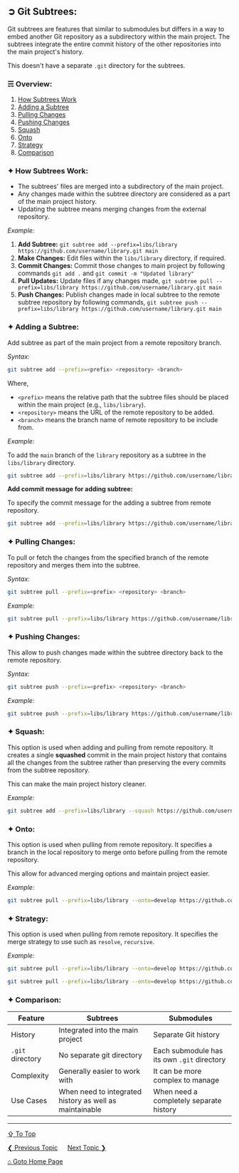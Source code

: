 ## &#10162; Git Subtrees:

Git subtrees are features that similar to submodules but differs in a way to embed another Git repository as a subdirectory within the main project. The subtrees integrate the entire commit history of the other repositories into the main project's history. 

This doesn't have a separate `.git` directory for the subtrees.

### &#9780; Overview:
1. [How Subtrees Work](#-how-subtrees-work)
2. [Adding a Subtree](#-adding-a-subtree)
3. [Pulling Changes](#-pulling-changes)
4. [Pushing Changes](#-pushing-changes)
5. [Squash](#-squash)
6. [Onto](#-onto)
7. [Strategy](#-strategy)
8. [Comparison](#-comparison)

### &#10022; How Subtrees Work:

- The subtrees' files are merged into a subdirectory of the main project.
- Any changes made within the subtree directory are considered as a part of the main project history.
- Updating the subtree means merging changes from the external repository.

*Example:*

1. **Add Subtree:** `git subtree add --prefix=libs/library https://github.com/username/library.git main`
2. **Make Changes:** Edit files within the `libs/library` directory, if required.
3. **Commit Changes:** Commit those changes to main project by following commands `git add .` and `git commit -m "Updated library"`
4. **Pull Updates:** Update files if any changes made, `git subtree pull --prefix=libs/library https://github.com/username/library.git main`
5. **Push Changes:** Publish changes made in local subtree to the remote subtree repository by following commands, `git subtree push --prefix=libs/library https://github.com/username/library.git main`

### &#10022; Adding a Subtree:

Add subtree as part of the main project from a remote repository branch.

*Syntax:*

```bash
git subtree add --prefix=<prefix> <repository> <branch>
```

Where,
- `<prefix>` means the relative path that the subtree files should be placed within the main project (e.g., `libs/library`).
- `<repository>` means the URL of the remote repository to be added.
- `<branch>` means the branch name of remote repository to be include from.

*Example:*

To add the `main` branch of the `library` repository as a subtree in the `libs/library` directory.

```bash
git subtree add --prefix=libs/library https://github.com/username/library.git main
```

**Add commit message for adding subtree:**

To specify the commit message for the adding a subtree from remote repository.

```bash
git subtree add --prefix=libs/library https://github.com/username/library.git main --message="Added library as a subtree"
```

### &#10022; Pulling Changes:

To pull or fetch the changes from the specified branch of the remote repository and merges them into the subtree.

*Syntax:*

```bash
git subtree pull --prefix=<prefix> <repository> <branch>
```

*Example:*

```bash
git subtree pull --prefix=libs/library https://github.com/username/library.git main
```

### &#10022; Pushing Changes:

This allow to push changes made within the subtree directory back to the remote repository.

*Syntax:*

```bash
git subtree push --prefix=<prefix> <repository> <branch>
```

*Example:*

```bash
git subtree push --prefix=libs/library https://github.com/username/library.git main
```

### &#10022; Squash:

This option is used when adding and pulling from remote repository. It creates a single **squashed** commit in the main project history that contains all the changes from the subtree rather than preserving the every commits from the subtree repository. 

This can make the main project history cleaner.

*Example:*

```bash
git subtree add --prefix=libs/library --squash https://github.com/username/library.git main
```

### &#10022; Onto:

This option is used when pulling from remote repository. It specifies a branch in the local repository to merge onto before pulling from the remote repository. 

This allow for advanced merging options and maintain project easier.

*Example:*

```bash
git subtree pull --prefix=libs/library --onto=develop https://github.com/username/library.git main
```

### &#10022; Strategy:

This option is used when pulling from remote repository. It specifies the merge strategy to use such as `resolve`, `recursive`.

*Example:*

```bash
git subtree pull --prefix=libs/library --onto=develop https://github.com/username/library.git main --strategy recursive
```

```bash
git subtree pull --prefix=libs/library --onto=develop https://github.com/username/library.git main -s
```

### &#10022; Comparison:

| Feature        | Subtrees                               | Submodules                            |
|----------------|----------------------------------------|---------------------------------------|
| History        | Integrated into the main project       | Separate Git history                  |
| `.git` directory | No separate git directory | Each submodule has its own `.git` directory      |
| Complexity     | Generally easier to work with          | It can be more complex to manage      |
| Use Cases      | When need to integrated history as well as maintainable | When need a completely separate history |

---
[&#8682; To Top](#-git-subtrees)

[&#10094; Previous Topic](./git-submodules.md) &emsp; [Next Topic &#10095;](./large-repository.md)

[&#8962; Goto Home Page](../README.md)